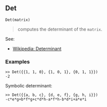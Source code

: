 ## Det

``` 
Det(matrix)
``` 
> computes the determinant of the `matrix`.

See:
* [Wikipedia: Determinant](https://en.wikipedia.org/wiki/Determinant)


### Examples
``` 
>> Det({{1, 1, 0}, {1, 0, 1}, {0, 1, 1}})
-2
``` 

Symbolic determinant:
``` 
>> Det({{a, b, c}, {d, e, f}, {g, h, i}})
-c*e*g+b*f*g+c*d*h-a*f*h-b*d*i+a*e*i 
``` 